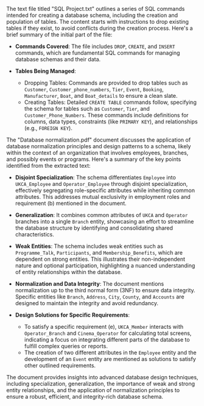 The text file titled "SQL Project.txt" outlines a series of SQL commands intended for creating a database schema, including the creation and population of tables. The content starts with instructions to drop existing tables if they exist, to avoid conflicts during the creation process. Here's a brief summary of the initial part of the file:

- **Commands Covered**: The file includes `DROP`, `CREATE`, and `INSERT` commands, which are fundamental SQL commands for managing database schemas and their data.

- **Tables Being Managed**:
  - Dropping Tables: Commands are provided to drop tables such as `Customer`, `Customer_phone_numbers`, `Tier`, `Event`, `Booking`, `Manufacturer`, `Boat`, and `Boat_details` to ensure a clean slate.
  - Creating Tables: Detailed `CREATE TABLE` commands follow, specifying the schema for tables such as `Customer`, `Tier`, and `Customer_Phone_Numbers`. These commands include definitions for columns, data types, constraints (like `PRIMARY KEY`), and relationships (e.g., `FOREIGN KEY`).


 The "Database normalization.pdf" document discusses the application of database normalization principles and design patterns to a schema, likely within the context of an organization that involves employees, branches, and possibly events or programs. Here's a summary of the key points identified from the extracted text:

- **Disjoint Specialization**: The schema differentiates `Employee` into `UKCA_Employee` and `Operator_Employee` through disjoint specialization, effectively segregating role-specific attributes while inheriting common attributes. This addresses mutual exclusivity in employment roles and requirement (b) mentioned in the document.

- **Generalization**: It combines common attributes of `UKCA` and `Operator` branches into a single `Branch` entity, showcasing an effort to streamline the database structure by identifying and consolidating shared characteristics.

- **Weak Entities**: The schema includes weak entities such as `Programme_Talk`, `Participants`, and `Membership_Benefits`, which are dependent on strong entities. This illustrates their non-independent nature and optional participation, highlighting a nuanced understanding of entity relationships within the database.

- **Normalization and Data Integrity**: The document mentions normalization up to the third normal form (3NF) to ensure data integrity. Specific entities like `Branch`, `Address`, `City`, `County`, and `Accounts` are designed to maintain the integrity and avoid redundancy.

- **Design Solutions for Specific Requirements**:
  - To satisfy a specific requirement (e), `UKCA_Member` interacts with `Operator_Branch` and `Cinema_Operator` for calculating total screens, indicating a focus on integrating different parts of the database to fulfill complex queries or reports.
  - The creation of two different attributes in the `Employee` entity and the development of an `Event` entity are mentioned as solutions to satisfy other outlined requirements.

The document provides insights into advanced database design techniques, including specialization, generalization, the importance of weak and strong entity relationships, and the application of normalization principles to ensure a robust, efficient, and integrity-rich database schema.
